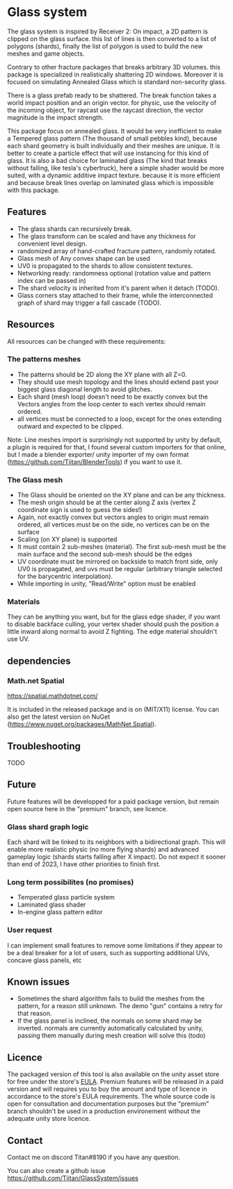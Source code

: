 # Glass system

The glass system is inspired by Receiver 2: On impact, a 2D pattern is clipped on the glass surface. this list of lines is then converted to a list of polygons (shards), finally the list of polygon is used to build the new meshes and game objects.

Contrary to other fracture packages that breaks arbitrary 3D volumes. this package is specialized in realistically shattering 2D windows. Moreover it is focused on simulating Annealed Glass which is standard non-security glass.

There is a glass prefab ready to be shattered. The break function takes a world impact position and an origin vector. for physic, use the velocity of the incoming object, for raycast use the raycast direction, the vector magnitude is the impact strength.

This package focus on annealed glass. It would be very inefficient to make a Tempered glass pattern (The thousand of small pebbles kind), because each shard geometry is built individually and their meshes are unique. It is better to create a particle effect that will use instancing for this kind of glass.
It is also a bad choice for laminated glass (The kind that breaks without falling, like tesla's cybertruck), here a simple shader would be more suited, with a dynamic additive impact texture. because it is more efficient and because break lines overlap on laminated glass which is impossible with this package.

## Features
- The glass shards can recursively break.
- The glass transform can be scaled and have any thickness for convenient level design.
- randomized array of hand-crafted fracture pattern, randomly rotated.
- Glass mesh of Any convex shape can be used
- UV0 is propagated to the shards to allow consistent textures.
- Networking ready: randomness optional (rotation value and pattern index can be passed in)
- The shard velocity is inherited from it's parent when it detach (TODO).
- Glass corners stay attached to their frame, while the interconnected graph of shard may trigger a fall cascade (TODO).

## Resources
All resources can be changed with these requirements:

### The patterns meshes
- The patterns should be 2D along the XY plane with all Z=0.
- They should use mesh topology and the lines should extend past your biggest glass diagonal length to avoid glitches.
- Each shard (mesh loop) doesn't need to be exactly convex but the Vectors angles from the loop center to each vertex should remain ordered.
- all vertices must be connected to a loop, except for the ones extending outward and expected to be clipped.

Note: Line meshes import is surprisingly not supported by unity by default, a plugin is required for that, I found several custom importers for that online, but 
I  made a blender exporter/ unity importer of my own format (https://github.com/Tiitan/BlenderTools) if you want to use it.

### The Glass mesh

- The Glass should be oriented on the XY plane and can be any thickness. 
- The mesh origin should be at the center along Z axis (vertex Z coordinate sign is used to guess the sides!)
- Again, not exactly convex but vectors angles to origin must remain ordered, all vertices must be on the side, no vertices can be on the surface
- Scaling (on XY plane) is supported
- It must contain 2 sub-meshes (material). The first sub-mesh must be the main surface and the second sub-mesh should be the edges
- UV coordinate must be mirrored on backside to match front side, only UV0 is propagated, and uvs must be regular (arbitrary triangle selected for the barycentric interpolation).
- While importing in unity, "Read/Write" option must be enabled

### Materials
They can be anything you want, but for the glass edge shader, if you want to disable backface culling, your vertex shader should push the position a little inward along normal to avoid Z fighting.
The edge material shouldn't use UV.

## dependencies

### Math.net Spatial
https://spatial.mathdotnet.com/

It is included in the released package and is on (MIT/X11) license. You can also get the latest version on NuGet (https://www.nuget.org/packages/MathNet.Spatial).

## Troubleshooting

TODO

## Future
Future features will be developped for a paid package version, but remain open source here in the "premium" branch, see licence.
### Glass shard graph logic
Each shard will be linked to its neighbors with a bidirectional graph. This will enable more realistic physic (no more flying shards) and advanced gameplay logic (shards starts falling after X impact). Do not expect it sooner than end of 2023, I have other priorities to finish first.
### Long term possibilites (no promises)
- Temperated glass particle system
- Laminated glass shader
- In-engine glass pattern editor
### User request
I can implement small features to remove some limitations if they appear to be a deal breaker for a lot of users,
such as supporting additional UVs, concave glass panels, etc

## Known issues
- Sometimes the shard algorithm fails to build the meshes from the pattern, for a reason still unknown. The demo "gun" contains a retry for that reason.
- If the glass panel is inclined, the normals on some shard may be inverted. normals are currently automatically calculated by unity, passing them manually during mesh creation will solve this (todo)

## Licence
The packaged version of this tool is also available on the unity asset store for free under the store's [EULA](https://unity.com/legal/as-terms?utm_source=google&utm_medium=cpc&utm_campaign=cc_dd_upr_emea_emea_en_aw_dsp-gg_acq_w-rt_2023-03_pmax-mofu_cc3022_mofu-dd&utm_content=&utm_term=&gclid=Cj0KCQjw8qmhBhClARIsANAtbocYuqb7OnPFyv-M6r0zf9QDIOIwoJQN0s3nu9VISXDfI_9XZJarkJIaAjNGEALw_wcB&gclsrc=aw.ds). Premium features will be released in a paid version and will requires you to buy the amount and type of licence in accordance to the store's EULA requirements.
The whole source code is open for consultation and documentation purposes but the "premium" branch shouldn't be used in a production environement without the adequate unity store licence.

## Contact 
Contact me on discord Titan#8190 if you have any question.

You can also create a github issue https://github.com/Tiitan/GlassSystem/issues
